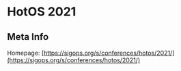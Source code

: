 # HotOS 2021

## Meta Info

Homepage: [https://sigops.org/s/conferences/hotos/2021/](https://sigops.org/s/conferences/hotos/2021/)
